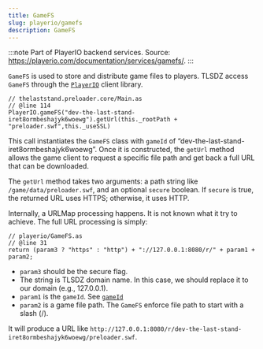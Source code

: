 ```yaml
---
title: GameFS
slug: playerio/gamefs
description: GameFS
---
```


:::note
Part of PlayerIO backend services. Source: https://playerio.com/documentation/services/gamefs/.
:::

`GameFS` is used to store and distribute game files to players. TLSDZ access `GameFS` through the [`PlayerIO`](/playerio/playerio) client library.

```actionscript-3
// thelaststand.preloader.core/Main.as
// @line 114
PlayerIO.gameFS("dev-the-last-stand-iret8ormbeshajyk6woewg").getUrl(this._rootPath + "preloader.swf",this._useSSL)
```

This call instantiates the `GameFS` class with `gameId` of “dev-the-last-stand-iret8ormbeshajyk6woewg”. Once it is constructed, the `getUrl` method allows the game client to request a specific file path and get back a full URL that can be downloaded.

The `getUrl` method takes two arguments: a path string like `/game/data/preloader.swf`, and an optional `secure` boolean. If `secure` is true, the returned URL uses HTTPS; otherwise, it uses HTTP.

Internally, a URLMap processing happens. It is not known what it try to achieve. The full URL processing is simply:

```actionscript-3
// playerio/GameFS.as
// @line 31
return (param3 ? "https" : "http") + "://127.0.0.1:8080/r/" + param1 + param2;
```

- `param3` should be the secure flag.
- The string is TLSDZ domain name. In this case, we should replace it to our domain (e.g., 127.0.0.1).
- `param1` is the `gameId`. See [`gameId`](/dictionary#gameid)
- `param2` is a game file path. The `GameFS` enforce file path to start with a slash (/).

It will produce a URL like `http://127.0.0.1:8080/r/dev-the-last-stand-iret8ormbeshajyk6woewg/preloader.swf`.
